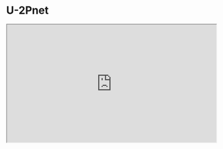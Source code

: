 # U-2Pnet



<iframe width="560" height="315" src="https://github.com/polwork/U-2Pnet/blob/main/Video/Viedeo1-Ori.avi" >



![Scene1-Ori](https://github.com/polwork/U-2Pnet/blob/main/Video/Viedeo1-Ori.avi)

